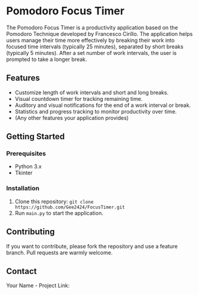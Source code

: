 # Pomodoro Focus Timer

The Pomodoro Focus Timer is a productivity application based on the Pomodoro Technique developed by Francesco Cirillo. The application helps users manage their time more effectively by breaking their work into focused time intervals (typically 25 minutes), separated by short breaks (typically 5 minutes). After a set number of work intervals, the user is prompted to take a longer break.

## Features

- Customize length of work intervals and short and long breaks.
- Visual countdown timer for tracking remaining time.
- Auditory and visual notifications for the end of a work interval or break.
- Statistics and progress tracking to monitor productivity over time.
- (Any other features your application provides)

## Getting Started

### Prerequisites

- Python 3.x
- Tkinter

### Installation

1. Clone this repository: `git clone https://github.com/Gee2424/FocusTimer.git`
2. Run `main.py` to start the application.



## Contributing

If you want to contribute, please fork the repository and use a feature branch. Pull requests are warmly welcome.


## Contact

Your Name - 
Project Link: 
